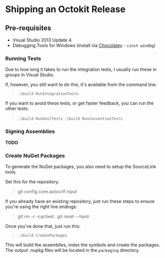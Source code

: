 # Shipping an Octokit Release

## Pre-requisites

 - Visual Studio 2013 Update 4
 - Debugging Tools for Windows (install via [Chocolatey](http://chocolatey.org) - `cinst windbg`)

### Running Tests

Due to how long it takes to run the integration tests, I usually run these in groups in Visual Studio.

If, however, you still want to do this, it's available from the command line:

> `.\build RunIntegrationTests`

If you want to avoid these tests, or get faster feedback, you can run the other
tests:

> `.\build RunUnitTests`
> `.\build RunConventionTests`

### Signing Assemblies

**TODO**

### Create NuGet Packages

To generate the NuGet packages, you also need to setup the SourceLink tools.

Set this for the repository:

> git config core.autocrlf input

If you already have an existing repository, just run these steps to ensure you're using the right line endings:

> git rm -r -cached .
> git reset --hard

Once you've done that, just run this:

> `.\build CreatePackages`

This will build the assemblies, index the symbols and create the packages. The
output .nupkg files will be located in the `packaging` directory.